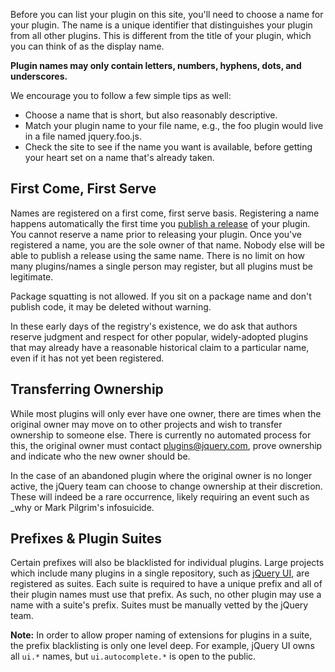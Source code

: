 <script>{
	"title": "Naming Your Plugin"
}</script>

Before you can list your plugin on this site, you'll need to choose a name for
your plugin. The name is a unique identifier that distinguishes your plugin
from all other plugins. This is different from the title of your plugin, which
you can think of as the display name.

**Plugin names may only contain letters, numbers, hyphens, dots, and underscores.**

We encourage you to follow a few simple tips as well:


* Choose a name that is short, but also reasonably descriptive.
* Match your plugin name to your file name, e.g., the foo plugin would live in a file named jquery.foo.js.
* Check the site to see if the name you want is available, before getting your heart set on a name that's already taken.

## First Come, First Serve

Names are registered on a first come, first serve basis. Registering a name
happens automatically the first time you [publish a release](/docs/publish/) of
your plugin. You cannot reserve a name prior to releasing your plugin. Once
you've registered a name, you are the sole owner of that name. Nobody else will
be able to publish a release using the same name. There is no limit on how many
plugins/names a single person may register, but all plugins must be legitimate.

Package squatting is not allowed. If you sit on a package name and don't
publish code, it may be deleted without warning.

In these early days of the registry's existence, we do ask that authors reserve
judgment and respect for other popular, widely-adopted plugins that may already
have a reasonable historical claim to a particular name, even if it has not yet
been registered.

## Transferring Ownership

While most plugins will only ever have one owner, there are times when the
original owner may move on to other projects and wish to transfer ownership to
someone else. There is currently no automated process for this, the original
owner must contact [plugins@jquery.com](mailto:plugins@jquery.com), prove
ownership and indicate who the new owner should be.

In the case of an abandoned plugin where the original owner is no longer
active, the jQuery team can choose to change ownership at their discretion.
These will indeed be a rare occurrence, likely requiring an event such as _why
or Mark Pilgrim's infosuicide.

## Prefixes & Plugin Suites

Certain prefixes will also be blacklisted for individual plugins. Large
projects which include many plugins in a single repository, such as [jQuery
UI](http://jqueryui.com), are registered as suites. Each suite is required to
have a unique prefix and all of their plugin names must use that prefix. As
such, no other plugin may use a name with a suite's prefix. Suites must be
manually vetted by the jQuery team.

**Note:** In order to allow proper naming of extensions for plugins in a suite,
the prefix blacklisting is only one level deep. For example, jQuery UI owns all
`ui.*` names, but `ui.autocomplete.*` is open to the public.
